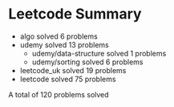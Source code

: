 # Leetcode Summary

- algo solved 6 problems
- udemy solved 13 problems
  - udemy/data-structure solved 1 problems
  - udemy/sorting solved 6 problems
- leetcode_uk solved 19 problems
- leetcode solved 75 problems

A total of 120 problems solved
